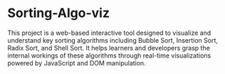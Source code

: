 # Sorting-Algo-viz
This project is a web-based interactive tool designed to visualize and understand key sorting algorithms including Bubble Sort, Insertion Sort, Radix Sort, and Shell Sort. It helps learners and developers grasp the internal workings of these algorithms through real-time visualizations powered by JavaScript and DOM manipulation.
